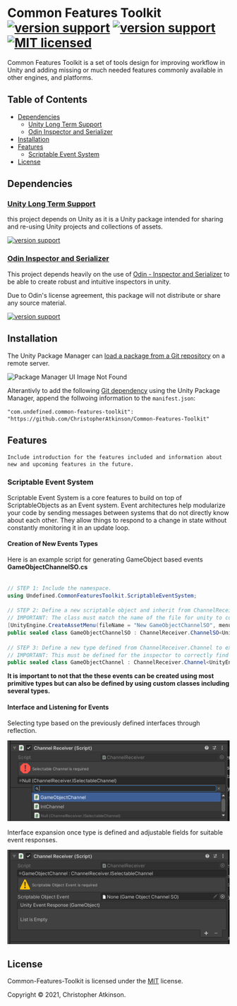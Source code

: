 # Common Features Toolkit [![version support][shield-unity]](#) [![version support][shield-odin_inspector]](#) [![MIT licensed][shield-license]](#)

Common Features Toolkit is a set of tools design for improving workflow in Unity and adding missing or much needed features commonly available in other engines, and platforms.

## Table of Contents

  * [Dependencies](#dependencies)
    * [Unity Long Term Support](#unity-long-term-support)
    * [Odin Inspector and Serializer](#odin-inspector-and-serializer)
  * [Installation](#installation)
  * [Features](#features)
    * [Scriptable Event System](#scriptable-event-system)
  * [License](#license)

## Dependencies

### [Unity Long Term Support](https://unity3d.com/unity/whats-new/2018.4.36) 

this project depends on Unity as it is a Unity package intended for sharing and re-using Unity projects and collections of assets.

[![version support][shield-unity]](#)

### [Odin Inspector and Serializer](https://assetstore.unity.com/packages/tools/utilities/odin-inspector-and-serializer-89041) 

This project depends heavily on the use of [Odin - Inspector and Serializer](https://assetstore.unity.com/packages/tools/utilities/odin-inspector-and-serializer-89041) to be able to create robust and intuitive inspectors in unity.

Due to Odin's license agreement, this package will not distribute or share any source material.

[![version support][shield-odin_inspector]](#)

## Installation

The Unity Package Manager can [load a package from a Git repository](https://docs.unity3d.com/Manual/upm-ui-giturl.html) on a remote server.

![Package Manager UI Image Not Found](https://docs.unity3d.com/uploads/Main/PackageManagerUI-GitURLPackageButton-Add.png "Package Manager UI")

Alterantivly to add the following [Git dependency](https://docs.unity3d.com/Manual/upm-git.html) using the Unity Package Manager, append the follwoing information to the `manifest.json`:

```
"com.undefined.common-features-toolkit": "https://github.com/ChristopherAtkinson/Common-Features-Toolkit"
```

## Features

```
Include introduction for the features included and information about new and upcoming features in the future.
```

### Scriptable Event System  

Scriptable Event System is a core features to build on top of ScriptableObjects as an Event system. Event architectures help modularize your code by sending messages between systems that do not directly know about each other. They allow things to respond to a change in state without constantly monitoring it in an update loop.

#### Creation of New Events Types

Here is an example script for generating GameObject based events **GameObjectChannelSO.cs**

```c#

// STEP 1: Include the namespace.
using Undefined.CommonFeaturesToolkit.ScriptableEventSystem;

// STEP 2: Define a new scriptable object and inherit from ChannelReceiver.ChannelSO for the desired type.
// IMPORTANT: The class must match the name of the file for unity to correctly associated with the CreateAssetMenu.
[UnityEngine.CreateAssetMenu(fileName = "New GameObjectChannelSO", menuName = "Game Events/GameObjectChannelSO")]
public sealed class GameObjectChannelSO : ChannelReceiver.ChannelSO<UnityEngine.GameObject> { }

// STEP 3: Define a new type defined from ChannelReceiver.Channel to expose to the inspector.
// IMPORTANT: This must be defined for the inspector to correctly find the type during reflection.
public sealed class GameObjectChannel : ChannelReceiver.Channel<UnityEngine.GameObject, GameObjectChannelSO, UnityEngine.Events.UnityEvent<UnityEngine.GameObject>> { }

```

**It is important to not that the these events can be created using most primitive types but can also be defined by using custom classes including several types.**

#### Interface and Listening for Events

Selecting type based on the previously defined interfaces through reflection.

![Channel Receiver - Interface Selection](/Documentation/Images/ChannelReceiver-InterfaceSelection.png "Channel Receiver - Interface Selection")

Interface expansion once type is defined and adjustable fields for suitable event responses.

![Channel Receiver - Empty Interface](/Documentation/Images/ChannelReceiver-EmptyInterface.png "Channel Receiver - Empty Interface")

## License 

Common-Features-Toolkit is licensed under the [MIT](#) license. 

Copyright &copy; 2021, Christopher Atkinson.

[shield-unity]: https://img.shields.io/badge/unity%20support-2018.4.36-brightgreen.svg
[shield-odin_inspector]: https://img.shields.io/badge/odin_inspector%20support-3.0.12-brightgreen.svg
[shield-license]: https://img.shields.io/badge/license-MIT-blue.svg
